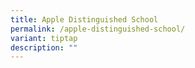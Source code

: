 ```yaml
---
title: Apple Distinguished School
permalink: /apple-distinguished-school/
variant: tiptap
description: ""
---
```

